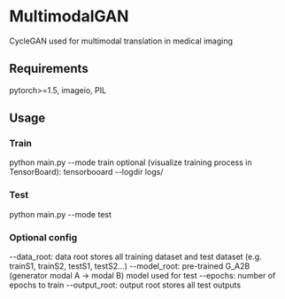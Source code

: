 # MultimodalGAN
CycleGAN used for multimodal translation in medical imaging
## Requirements
pytorch>=1.5, imageio, PIL
## Usage
### Train
python main.py --mode train
optional (visualize training process in TensorBoard): tensorbooard --logdir logs/
### Test
python main.py --mode test
### Optional config
--data_root: data root stores all training dataset and test dataset (e.g. trainS1, trainS2, testS1, testS2...)
--model_root: pre-trained G_A2B (generator modal A -> modal B) model used for test
--epochs: number of epochs to train
--output_root: output root stores all test outputs
